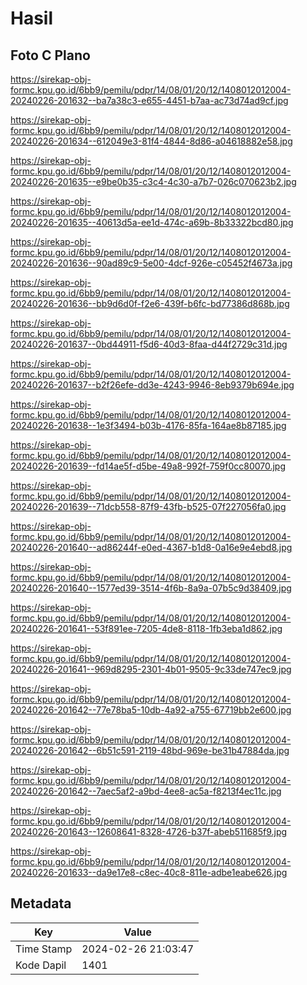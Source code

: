 # Hasil

## Foto C Plano

https://sirekap-obj-formc.kpu.go.id/6bb9/pemilu/pdpr/14/08/01/20/12/1408012012004-20240226-201632--ba7a38c3-e655-4451-b7aa-ac73d74ad9cf.jpg

https://sirekap-obj-formc.kpu.go.id/6bb9/pemilu/pdpr/14/08/01/20/12/1408012012004-20240226-201634--612049e3-81f4-4844-8d86-a04618882e58.jpg

https://sirekap-obj-formc.kpu.go.id/6bb9/pemilu/pdpr/14/08/01/20/12/1408012012004-20240226-201635--e9be0b35-c3c4-4c30-a7b7-026c070623b2.jpg

https://sirekap-obj-formc.kpu.go.id/6bb9/pemilu/pdpr/14/08/01/20/12/1408012012004-20240226-201635--40613d5a-ee1d-474c-a69b-8b33322bcd80.jpg

https://sirekap-obj-formc.kpu.go.id/6bb9/pemilu/pdpr/14/08/01/20/12/1408012012004-20240226-201636--90ad89c9-5e00-4dcf-926e-c05452f4673a.jpg

https://sirekap-obj-formc.kpu.go.id/6bb9/pemilu/pdpr/14/08/01/20/12/1408012012004-20240226-201636--bb9d6d0f-f2e6-439f-b6fc-bd77386d868b.jpg

https://sirekap-obj-formc.kpu.go.id/6bb9/pemilu/pdpr/14/08/01/20/12/1408012012004-20240226-201637--0bd44911-f5d6-40d3-8faa-d44f2729c31d.jpg

https://sirekap-obj-formc.kpu.go.id/6bb9/pemilu/pdpr/14/08/01/20/12/1408012012004-20240226-201637--b2f26efe-dd3e-4243-9946-8eb9379b694e.jpg

https://sirekap-obj-formc.kpu.go.id/6bb9/pemilu/pdpr/14/08/01/20/12/1408012012004-20240226-201638--1e3f3494-b03b-4176-85fa-164ae8b87185.jpg

https://sirekap-obj-formc.kpu.go.id/6bb9/pemilu/pdpr/14/08/01/20/12/1408012012004-20240226-201639--fd14ae5f-d5be-49a8-992f-759f0cc80070.jpg

https://sirekap-obj-formc.kpu.go.id/6bb9/pemilu/pdpr/14/08/01/20/12/1408012012004-20240226-201639--71dcb558-87f9-43fb-b525-07f227056fa0.jpg

https://sirekap-obj-formc.kpu.go.id/6bb9/pemilu/pdpr/14/08/01/20/12/1408012012004-20240226-201640--ad86244f-e0ed-4367-b1d8-0a16e9e4ebd8.jpg

https://sirekap-obj-formc.kpu.go.id/6bb9/pemilu/pdpr/14/08/01/20/12/1408012012004-20240226-201640--1577ed39-3514-4f6b-8a9a-07b5c9d38409.jpg

https://sirekap-obj-formc.kpu.go.id/6bb9/pemilu/pdpr/14/08/01/20/12/1408012012004-20240226-201641--53f891ee-7205-4de8-8118-1fb3eba1d862.jpg

https://sirekap-obj-formc.kpu.go.id/6bb9/pemilu/pdpr/14/08/01/20/12/1408012012004-20240226-201641--969d8295-2301-4b01-9505-9c33de747ec9.jpg

https://sirekap-obj-formc.kpu.go.id/6bb9/pemilu/pdpr/14/08/01/20/12/1408012012004-20240226-201642--77e78ba5-10db-4a92-a755-67719bb2e600.jpg

https://sirekap-obj-formc.kpu.go.id/6bb9/pemilu/pdpr/14/08/01/20/12/1408012012004-20240226-201642--6b51c591-2119-48bd-969e-be31b47884da.jpg

https://sirekap-obj-formc.kpu.go.id/6bb9/pemilu/pdpr/14/08/01/20/12/1408012012004-20240226-201642--7aec5af2-a9bd-4ee8-ac5a-f8213f4ec11c.jpg

https://sirekap-obj-formc.kpu.go.id/6bb9/pemilu/pdpr/14/08/01/20/12/1408012012004-20240226-201643--12608641-8328-4726-b37f-abeb511685f9.jpg

https://sirekap-obj-formc.kpu.go.id/6bb9/pemilu/pdpr/14/08/01/20/12/1408012012004-20240226-201633--da9e17e8-c8ec-40c8-811e-adbe1eabe626.jpg


## Metadata

| Key        | Value               |
| ---------- | ------------------- |
| Time Stamp | 2024-02-26 21:03:47 |
| Kode Dapil | 1401                |



